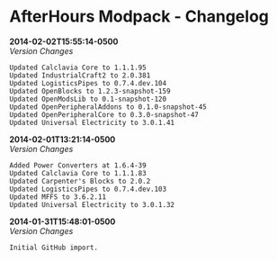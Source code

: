# AfterHours Modpack - Changelog
**2014-02-02T15:55:14-0500**  
*Version Changes*
```
Updated Calclavia Core to 1.1.1.95
Updated IndustrialCraft2 to 2.0.381
Updated LogisticsPipes to 0.7.4.dev.104
Updated OpenBlocks to 1.2.3-snapshot-159
Updated OpenModsLib to 0.1-snapshot-120
Updated OpenPeripheralAddons to 0.1.0-snapshot-45
Updated OpenPeripheralCore to 0.3.0-snapshot-47
Updated Universal Electricity to 3.0.1.41
```
**2014-02-01T13:21:14-0500**  
*Version Changes*
```
Added Power Converters at 1.6.4-39
Updated Calclavia Core to 1.1.1.83
Updated Carpenter's Blocks to 2.0.2
Updated LogisticsPipes to 0.7.4.dev.103
Updated MFFS to 3.6.2.11
Updated Universal Electricity to 3.0.1.32
```
**2014-01-31T15:48:01-0500**  
*Version Changes*  
```
Initial GitHub import.
```
